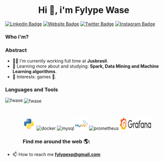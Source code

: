 <h1 align="center">Hi 👋, i'm Fylype Wase</h1>

[![Linkedin Badge](https://img.shields.io/badge/-LinkedIn-0e76a8?style=flat-square&logo=Linkedin&logoColor=white)](https://www.linkedin.com/in/fylypewase/)
[![Website Badge](https://img.shields.io/badge/Website-3b5998?style=flat-square&logo=google-chrome&logoColor=white)](https://github.com/fwase/)
[![Twitter Badge](https://img.shields.io/badge/-Twitter-00acee?style=flat-square&logo=Twitter&logoColor=white)](https://twitter.com/fylypewcl/)
[![Instagram Badge](https://img.shields.io/badge/-Instagram-e4405f?style=flat-square&logo=Instagram&logoColor=white)](https://www.instagram.com/fylypewase/)

### Who i'm?

### Abstract

- 👨‍💻 I'm currently working full time at **Jusbrasil**.
- 🌱 Learning more about and studying: **Spark, Data Mining and Machine Learning algorithms**.
- 💙 Interests: games 👾.

### Languages and Tools
<p><img align="left" height="140" src="https://github-readme-stats.vercel.app/api/top-langs/?username=fwase&layout=compact&hide=html" alt="fwase" /></p>
<p>&nbsp;<img align="center" height="165" src="https://github-readme-stats.vercel.app/api?username=fwase&show_icons=true&count_private=true" alt="fwase" /></p>
<br>

<p align="left">
  <img src="https://raw.githubusercontent.com/devicons/devicon/master/icons/python/python-original.svg" alt="python" width="40" height="40"/>
  <img src="https://avatars.githubusercontent.com/u/5429470?s=200&v=4" alt="docker" width="40" height="40"/>
  <img src="https://spark.apache.org/images/spark-logo-trademark.png" alt="mysql" width="80" height="40"/>
  <img src="https://raw.githubusercontent.com/devicons/devicon/40cd6bc89a299dc50ac289f8e3b071d0dff49d9c/icons/mysql/mysql-original-wordmark.svg" alt="spark" width="40" height="40"/>
  <img src="https://avatars.githubusercontent.com/u/3380462?s=200&v=4" alt="prometheus" width="40" height="40"/>
  <img src="https://github.com/grafana/grafana/blob/master/docs/logo-horizontal.png" alt="grafana" width="100" height="40"/>
</p>

### Find me around the web 🌎:

- 📫 How to reach me **fylypexp@gmail.com**

<!--
**fwase/fwase** is a ✨ _special_ ✨ repository because its `README.md` (this file) appears on your GitHub profile.

Here are some ideas to get you started:

- 🔭 I’m currently working on ...
- 🌱 I’m currently learning ...
- 👯 I’m looking to collaborate on ...
- 🤔 I’m looking for help with ...
- 💬 Ask me about ...
- 📫 How to reach me: ...
- 😄 Pronouns: ...
- ⚡ Fun fact: ...
- 🐦 Following me on <a href="https://twitter.com/fylypewcl/">Twitter</a>.
-->
